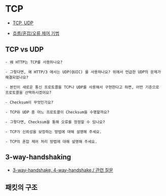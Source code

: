# TCP

- [TCP, UDP](https://goodgid.github.io/TCP-UDP/)


- [흐름/혼잡/오류 제어 기법](https://goodgid.github.io/Error-Flow-Control/)

## TCP vs UDP


    - 왜 HTTP는 TCP를 사용하나요?

    - 그렇다면, 왜 HTTP/3 에서는 UDP(QUIC) 를 사용하나요? 위에서 언급한 UDP의 문제가 해결되었나요?

    - 본인이 새로운 통신 프로토콜을 TCP나 UDP를 사용해서 구현한다고 하면, 어떤 기준으로 프로토콜을 선택하시겠어요?

    - Checksum이 무엇인가요?

    - TCP와 UDP 중 어느 프로토콜이 Checksum을 수행할까요?

    - 그렇다면, Checksum을 통해 오류를 정정할 수 있나요?

    - TCP가 신뢰성을 보장하는 방법에 대해 설명해 주세요.

    - TCP의 혼잡 제어 처리 방법에 대해 설명해 주세요.


## 3-way-handshaking

- [3-way-handshake, 4-way-handshake / 관련 질문](https://github.com/WeareSoft/tech-interview/blob/master/contents/network.md#tcp%EC%9D%98-3-way-handshake%EC%99%80-4-way-handshake)

## 패킷의 구조

